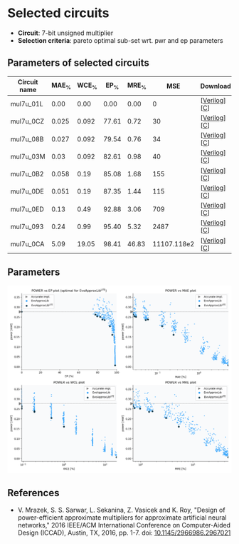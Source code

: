 
Selected circuits
===================
 - **Circuit**: 7-bit unsigned multiplier
 - **Selection criteria**: pareto optimal sub-set wrt. pwr and ep parameters

Parameters of selected circuits
----------------------------

| Circuit name | MAE<sub>%</sub> | WCE<sub>%</sub> | EP<sub>%</sub> | MRE<sub>%</sub> | MSE | Download |
| --- |  --- | --- | --- | --- | --- | --- | 
| mul7u_01L | 0.00 | 0.00 | 0.00 | 0.00 | 0 |  [[Verilog](mul7u_01L.v)]  [[C](mul7u_01L.c)] |
| mul7u_0CZ | 0.025 | 0.092 | 77.61 | 0.72 | 30 |  [[Verilog](mul7u_0CZ.v)]  [[C](mul7u_0CZ.c)] |
| mul7u_08B | 0.027 | 0.092 | 79.54 | 0.76 | 34 |  [[Verilog](mul7u_08B.v)]  [[C](mul7u_08B.c)] |
| mul7u_03M | 0.03 | 0.092 | 82.61 | 0.98 | 40 |  [[Verilog](mul7u_03M.v)]  [[C](mul7u_03M.c)] |
| mul7u_0B2 | 0.058 | 0.19 | 85.08 | 1.68 | 155 |  [[Verilog](mul7u_0B2.v)]  [[C](mul7u_0B2.c)] |
| mul7u_0DE | 0.051 | 0.19 | 87.35 | 1.44 | 115 |  [[Verilog](mul7u_0DE.v)]  [[C](mul7u_0DE.c)] |
| mul7u_0ED | 0.13 | 0.49 | 92.88 | 3.06 | 709 |  [[Verilog](mul7u_0ED.v)]  [[C](mul7u_0ED.c)] |
| mul7u_093 | 0.24 | 0.99 | 95.40 | 5.32 | 2487 |  [[Verilog](mul7u_093.v)]  [[C](mul7u_093.c)] |
| mul7u_0CA | 5.09 | 19.05 | 98.41 | 46.83 | 11107.118e2 |  [[Verilog](mul7u_0CA.v)]  [[C](mul7u_0CA.c)] |
    
Parameters
--------------
![Parameters figure](fig.png)

References
--------------
   - V. Mrazek, S. S. Sarwar, L. Sekanina, Z. Vasicek and K. Roy, "Design of power-efficient approximate multipliers for approximate artificial neural networks," 2016 IEEE/ACM International Conference on Computer-Aided Design (ICCAD), Austin, TX, 2016, pp. 1-7. doi: [10.1145/2966986.2967021](https://dx.doi.org/10.1145/2966986.2967021)

             